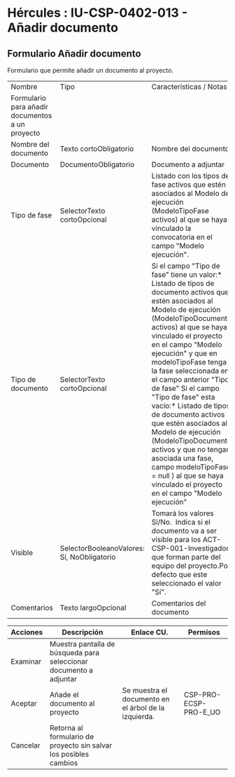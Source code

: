 # Hércules : IU\-CSP\-0402\-013 \- Añadir documento



## Formulario Añadir documento

Formulario que permite añadir un documento al proyecto.



|  | | |
| --- | --- | --- |
| Nombre | Tipo | Características / Notas |
| Formulario para añadir documentos a un proyecto | | |
| Nombre del documento | Texto cortoObligatorio | Nombre del documento |
| Documento | DocumentoObligatorio | Documento a adjuntar |
| Tipo de fase | SelectorTexto cortoOpcional | Listado con los tipos de fase activos que estén asociados al Modelo de ejecución (ModeloTipoFase activos) al que se haya vinculado la convocatoria en el campo "Modelo ejecución". |
| Tipo de documento | SelectorTexto cortoOpcional | Si el campo "Tipo de fase" tiene un valor:* Listado de tipos de documento activos que estén asociados al Modelo de ejecución (ModeloTipoDocumento activos) al que se haya vinculado el proyecto en el campo "Modelo ejecución" y que en modeloTipoFase tenga la fase seleccionada en el campo anterior "Tipo de fase"  Si el campo "Tipo de fase" esta vacío:* Listado de tipos de documento activos que estén asociados al Modelo de ejecución (ModeloTipoDocumento activos y que no tengan asociada una fase, campo modeloTipoFase \= null ) al que se haya vinculado el proyecto en el campo "Modelo ejecución" |
| Visible | SelectorBooleanoValores: Sí, NoObligatorio | Tomará los valores Sí/No.  Indica si el documento va a ser visible para los ACT\- CSP\-001\-Investigador que forman parte del equipo del proyecto.Por defecto que este seleccionado el valor "Sí". |
| Comentarios | Texto largoOpcional | Comentarios del documento |



| Acciones | Descripción | Enlace CU. | Permisos |
| --- | --- | --- | --- |
| Examinar | Muestra pantalla de búsqueda para seleccionar documento a adjuntar |  |  |
| Aceptar | Añade el documento al proyecto | Se muestra el documento en el árbol de la izquierda. | CSP\-PRO\-ECSP\-PRO\-E\_UO |
| Cancelar | Retorna al formulario de proyecto sin salvar los posibles cambios |  |  |




